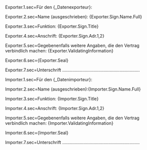 Exporter.1.sec=Für den {_Datenexporteur}:

Exporter.2.sec=Name (ausgeschrieben): {Exporter.Sign.Name.Full}

Exporter.3.sec=Funktion: {Exporter.Sign.Title}

Exporter.4.sec=Anschrift: {Exporter.Sign.Adr.1,2}

Exporter.5.sec=Gegebenenfalls weitere Angaben, die den Vertrag verbindlich machen: {Exporter.ValidatingInformation}

Exporter.6.sec={Exporter.Seal}

Exporter.7.sec=Unterschrift …...........................................................


Importer.1.sec=Für den {_Datenimporteur}:

Importer.2.sec=Name (ausgeschrieben):{Importer.Sign.Name.Full}

Importer.3.sec=Funktion: {Importer.Sign.Title}

Importer.4.sec=Anschrift: {Importer.Sign.Adr.1,2}

Importer.5.sec=Gegebenenfalls weitere Angaben, die den Vertrag verbindlich machen: {Importer.ValidatingInformation}

Importer.6.sec={Importer.Seal}

Importer.7.sec=Unterschrift …...........................................................
